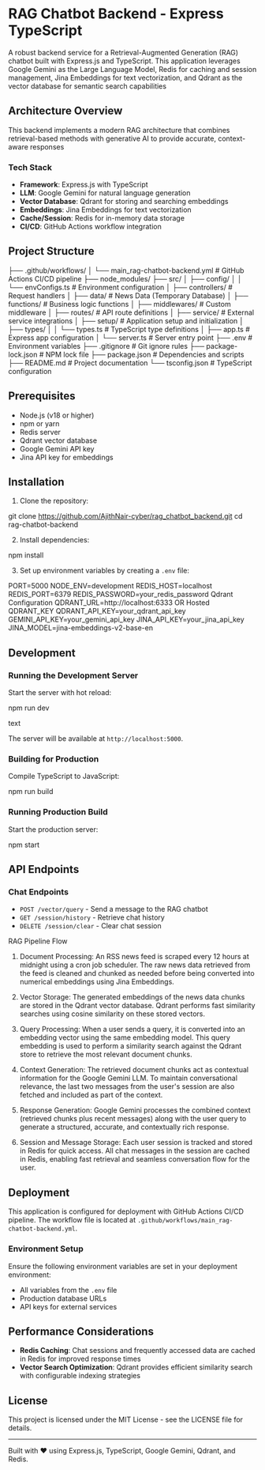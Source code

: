 # RAG Chatbot Backend - Express TypeScript

A robust backend service for a Retrieval-Augmented Generation (RAG) chatbot built with Express.js and TypeScript. This application leverages Google Gemini as the Large Language Model, Redis for caching and session management, Jina Embeddings for text vectorization, and Qdrant as the vector database for semantic search capabilities

## Architecture Overview

This backend implements a modern RAG architecture that combines retrieval-based methods with generative AI to provide accurate, context-aware responses

### Tech Stack

- **Framework**: Express.js with TypeScript
- **LLM**: Google Gemini for natural language generation
- **Vector Database**: Qdrant for storing and searching embeddings
- **Embeddings**: Jina Embeddings for text vectorization
- **Cache/Session**: Redis for in-memory data storage
- **CI/CD**: GitHub Actions workflow integration

## Project Structure

├── .github/workflows/
│ └── main_rag-chatbot-backend.yml # GitHub Actions CI/CD pipeline
├── node_modules/
├── src/
│ ├── config/
│ │ └── envConfigs.ts # Environment configuration
│ ├── controllers/ # Request handlers
│ ├── data/ # News Data (Temporary Database)
│ ├── functions/ # Business logic functions
│ ├── middlewares/ # Custom middleware
│ ├── routes/ # API route definitions
│ ├── service/ # External service integrations
│ ├── setup/ # Application setup and initialization
│ ├── types/
│ │ └── types.ts # TypeScript type definitions
│ ├── app.ts # Express app configuration
│ └── server.ts # Server entry point
├── .env # Environment variables
├── .gitignore # Git ignore rules
├── package-lock.json # NPM lock file
├── package.json # Dependencies and scripts
├── README.md # Project documentation
└── tsconfig.json # TypeScript configuration

## Prerequisites

- Node.js (v18 or higher)
- npm or yarn
- Redis server
- Qdrant vector database
- Google Gemini API key
- Jina API key for embeddings

## Installation

1. Clone the repository:

git clone https://github.com/AjithNair-cyber/rag_chatbot_backend.git
cd rag-chatbot-backend

2. Install dependencies:

npm install

3. Set up environment variables by creating a `.env` file:

PORT=5000
NODE_ENV=development
REDIS_HOST=localhost
REDIS_PORT=6379
REDIS_PASSWORD=your_redis_password
Qdrant Configuration
QDRANT_URL=http://localhost:6333 OR Hosted QDRANT_KEY
QDRANT_API_KEY=your_qdrant_api_key
GEMINI_API_KEY=your_gemini_api_key
JINA_API_KEY=your_jina_api_key
JINA_MODEL=jina-embeddings-v2-base-en

## Development

### Running the Development Server

Start the server with hot reload:

npm run dev

text

The server will be available at `http://localhost:5000`.

### Building for Production

Compile TypeScript to JavaScript:

npm run build

### Running Production Build

Start the production server:

npm start

## API Endpoints

### Chat Endpoints

- `POST /vector/query` - Send a message to the RAG chatbot
- `GET /session/history` - Retrieve chat history
- `DELETE /session/clear` - Clear chat session

RAG Pipeline Flow

1.  Document Processing:
    An RSS news feed is scraped every 12 hours at midnight using a cron job scheduler. The raw news data retrieved from the feed is cleaned and chunked as needed before being converted into numerical embeddings using Jina Embeddings.

2.  Vector Storage:
    The generated embeddings of the news data chunks are stored in the Qdrant vector database. Qdrant performs fast similarity searches using cosine similarity on these stored vectors.

3.  Query Processing:
    When a user sends a query, it is converted into an embedding vector using the same embedding model. This query embedding is used to perform a similarity search against the Qdrant store to retrieve the most relevant document chunks.

4.  Context Generation:
    The retrieved document chunks act as contextual information for the Google Gemini LLM. To maintain conversational relevance, the last two messages from the user's session are also fetched and included as part of the context.

5.  Response Generation:
    Google Gemini processes the combined context (retrieved chunks plus recent messages) along with the user query to generate a structured, accurate, and contextually rich response.

6.  Session and Message Storage:
    Each user session is tracked and stored in Redis for quick access. All chat messages in the session are cached in Redis, enabling fast retrieval and seamless conversation flow for the user.

## Deployment

This application is configured for deployment with GitHub Actions CI/CD pipeline. The workflow file is located at `.github/workflows/main_rag-chatbot-backend.yml`.

### Environment Setup

Ensure the following environment variables are set in your deployment environment:

- All variables from the `.env` file
- Production database URLs
- API keys for external services

## Performance Considerations

- **Redis Caching**: Chat sessions and frequently accessed data are cached in Redis for improved response times
- **Vector Search Optimization**: Qdrant provides efficient similarity search with configurable indexing strategies

## License

This project is licensed under the MIT License - see the LICENSE file for details.

---

Built with ❤️ using Express.js, TypeScript, Google Gemini, Qdrant, and Redis.
